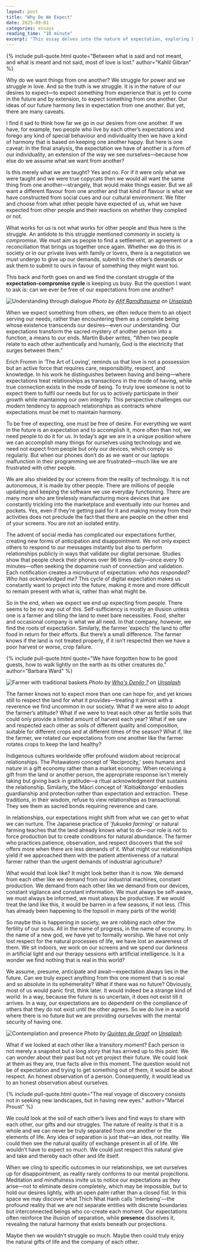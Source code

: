 ```yaml
---
layout: post
title: "Why Do We Expect"
date: 2025-09-01
categories: essays
reading_time: "10 minute"
excerpt: "This essay delves into the nature of expectation, exploring how our projections and desires shape our relationships and lead to disappointment. It examines the psychological roots of our expectations, from childhood conditioning to the 'repetition compulsion,' and questions whether we can learn to love people for who they are, not who we expect them to be."
---
```



{% include pull-quote.html quote="Between what is said and not meant, and what is meant and not said,
most of love is lost." author="Kahlil Gibran" %}

Why do we want things from one another? We struggle for power and we
struggle in love. And so the truth is we struggle. It is in the nature
of our desires to expect—to expect something from experience that is yet
to come in the future and by extension, to expect something from one
another. Our ideas of our future harmony lies in expectation from one
another. But yet, there are many caveats.

I find it sad to think how far we go in our desires from one another. If
we have, for example, two people who live by each other’s expectations
and forego any kind of special behaviour and individuality then we have
a kind of harmony that is based on keeping one another happy. But here
is one caveat: In the final analysis, the expectation we have of another
is a form of our individuality, an extension of the way we see
ourselves—because how else do we assume what we want from another?

Is this merely what we are taught? Yes and no. For if it were only what
we were taught and we were true copycats then we would all want the same
thing from one another—strangely, that would make things easier. But we
all want a different flavour from one another and that kind of flavour
is what we have constructed from social cues and our cultural
environment. We filter and choose from what other people have expected
of us, what we have expected from other people and their reactions on
whether they complied or not.

What works for us is not what works for other people and thus here is
the struggle. An antidote to this struggle mentioned commonly in society
is *compromise*. We must aim as people to find a settlement, an
agreement or a reconciliation that brings us together once again.
Whether we do this in society or in our private lives with family or
lovers, there is a negotiation we must undergo to give up our demands,
submit to the other’s demands or ask them to submit to ours in favour of
something they might want too.

This back and forth goes on and we find the constant struggle of the
**expectation-compromise cycle** is keeping us busy. But the question I
want to ask is: can we ever be free of our expectations from one
another?

![Understanding through dialogue](https://images.unsplash.com/photo-1625479203878-b4db4d1d7795?crop=entropy&cs=tinysrgb&fit=max&fm=jpg&ixid=M3wzMDAzMzh8MHwxfHNlYXJjaHwxNnx8YXJndWVtZW50fGVufDB8fHx8MTc0MjcwMjU2OHww&ixlib=rb-4.0.3&q=80&w=1080)
*Photo by [Afif Ramdhasuma](https://unsplash.com/@ramdhasuma) on [Unsplash](https://unsplash.com/)*

When we expect something from others, we often reduce them to an object
serving our needs, rather than encountering them as a complete being
whose existence transcends our desires—even our understanding. Our
expectations transform the sacred mystery of another person into a
function, a means to our ends. Martin Buber writes, “When two people
relate to each other authentically and humanly, God is the electricity
that surges between them.”

Erich Fromm in ‘The Art of Loving’, reminds us that love is not a
possession but an active force that requires care, responsibility,
respect, and knowledge. In his work he distinguishes between having and
being—where expectations treat relationships as transactions in the mode
of having, while true connection exists in the mode of being. To truly
love someone is not to expect them to fulfil our needs but for us to
actively participate in their growth while maintaining our own
integrity. This perspective challenges our modern tendency to approach
relationships as contracts where expectations must be met to maintain
harmony.

To be free of expecting, one must be free of desire. For everything we
want in the future is an expectation and to accomplish it, more often
than not, we need people to do it for us. In today’s age we are in a
unique position where we can accomplish many things for ourselves using
technology and we need not expect from people but only our devices,
which comply so regularly. But when our phones don’t do as we want or
our laptops malfunction in their programming we are frustrated—much like
we are frustrated with other people.

We are also shielded by our screens from the reality of technology. It
is not autonomous, it is made by other people. There are millions of
people updating and keeping the software we use everyday functioning.
There are many more who are tirelessly manufacturing more devices that
are constantly trickling into the marketplace and eventually into our
homes and pockets. Yes, even if they’re getting paid for it and making
money from their activities does not preclude the fact that there are
people on the other end of your screens. You are not an isolated entity.

The advent of social media has complicated our expectations further,
creating new forms of anticipation and disappointment. We not only
expect others to respond to our messages instantly but also to perform
relationships publicly in ways that validate our digital personae.
Studies show that people check their phones over 96 times daily—once
every 10 minutes—often seeking the dopamine rush of connection and
validation. Each notification creates a microburst of expectation: *who
has responded? Who has acknowledged me?* This cycle of digital
expectation makes us constantly want to project into the future, making
it more and more difficult to remain present with what is, rather than
what might be.

So in the end, when we expect we end up expecting from people. There
seems to be no way out of this. Self-sufficiency is mostly an illusion
unless one is a farmer and tilling the land to meet bare necessities.
Food, shelter and occasional company is what we all need. In that
company, however, we find the roots of expectation. Similarly, the
farmer ‘expects’ the land to offer food in return for their efforts. But
there’s a small difference. The farmer knows if the land is not treated
properly, if it isn’t respected then we have a poor harvest or worse,
crop failure.

{% include pull-quote.html quote="We have forgotten how to be good guests, how to walk lightly on the
earth as its other creatures do." author="Barbara Ward" %}

![Farmer with traditional baskets](https://images.unsplash.com/photo-1545830790-68595959c491?crop=entropy&cs=tinysrgb&fit=max&fm=jpg&ixid=M3wzMDAzMzh8MHwxfHNlYXJjaHwxNXx8ZmFybWVyfGVufDB8fHx8MTc0MjcwMjYyOHww&ixlib=rb-4.0.3&q=80&w=1080)
*Photo by [Who's Denilo ?](https://unsplash.com/@whosdenilo) on [Unsplash](https://unsplash.com/)*

The farmer knows not to expect more than one can hope for, and yet knows
still to respect the land for what it provides—treating it almost with a
reverence we find uncommon in our society. What if we were also to adopt
the farmer’s attitude? What if we were to treat each other as fertile
soils that could only provide a limited amount of harvest each year?
What if we saw and respected each other as soils of different quality
and composition, suitable for different crops and at different times of
the season? What if, like the farmer, we rotated our expectations from
one another like the farmer rotates crops to keep the land healthy?

Indigenous cultures worldwide offer profound wisdom about reciprocal
relationships. The Potawatomi concept of 'Reciprocity,' sees humans and
nature in a gift economy rather than a market economy. When receiving a
gift from the land or another person, the appropriate response isn't
merely taking but giving back in gratitude—a ritual acknowledgment that
sustains the relationship. Similarly, the Māori concept of
*'Kaitiakitanga'* embodies guardianship and protection rather than
expectation and extraction. These traditions, in their wisdom, refuse to
view relationships as transactional. They see them as sacred bonds
requiring reverence and care.

In relationships, our expectations might shift from what we can get to
what we can nurture. The Japanese practice of *'fukuoka farming'* or
natural farming teaches that the land already knows what to do—our role
is not to force production but to create conditions for natural
abundance. The farmer who practices patience, observation, and respect
discovers that the soil offers more when there are less demands of it.
What might our relationships yield if we approached them with the
patient attentiveness of a natural farmer rather than the urgent demands
of industrial agriculture?

What would that look like? It might look better than it is now. We
demand from each other like we demand from our industrial machines,
constant production. We demand from each other like we demand from our
devices, constant vigilance and constant information. We must always be
self-aware, we must always be informed, we must always be productive. If
we would treat the land like this, it would be barren in a few seasons,
if not less. (This has already been happening to the topsoil in many
parts of the world)

So maybe this is happening in society, we are robbing each other the
fertility of our souls. All in the name of progress, in the name of
economy. In the name of a new god, we have yet to formally worship. We
have not only lost respect for the natural processes of life, we have
lost an awareness of them. We sit indoors, we work on our screens and we
spend our darkness in artificial light and our therapy sessions with
artificial intelligence. Is it a wonder we find nothing that is real in
this world?

We assume, presume, anticipate and await—expectation always lies in the
future. Can we truly expect anything from this one moment that is so
real and so absolute in its ephemerality? What if there was no future?
Obviously, most of us would panic first, think later. It would indeed be
a strange kind of world. In a way, because the future is so uncertain,
it does not exist till it arrives. In a way, our expectations are so
dependent on the compliance of others that they do not exist until the
other agrees. So we do live in a world where there is no future but we
are providing ourselves with the mental security of having one.

![Contemplation and presence](https://images.unsplash.com/photo-1554457945-229b8867b30d?crop=entropy&cs=tinysrgb&fit=max&fm=jpg&ixid=M3wzMDAzMzh8MHwxfHNlYXJjaHwxNXx8YnVkZGhpc3QlMjBtb25rfGVufDB8fHx8MTc0MjcwMjc5NHww&ixlib=rb-4.0.3&q=80&w=1080)
*Photo by [Quinten de Graaf](https://unsplash.com/@quinten149) on [Unsplash](https://unsplash.com/)*

What if we looked at each other like a transitory moment? Each person is
not merely a snapshot but a long story that has arrived up to this
point. We can wonder about their past but not yet project their future.
We could look at them as they are, true facts alive in this moment. The
question would not be of expectation and trying to get something out of
them, it would be about respect. An honest observation of a person.
Consequently, it would lead us to an honest observation about ourselves.

{% include pull-quote.html quote="The real voyage of discovery consists not in seeking new landscapes,
but in having new eyes." author="Marcel Proust" %}

We could look at the soil of each other’s lives and find ways to share
with each other, our gifts and our struggles. The nature of reality is
that it is a whole and we can never be truly separated from one another
or the elements of life. Any idea of separation is just that—an idea,
not reality. We could then see the natural quality of exchange present
in all of life. We wouldn’t have to expect so much. We could just
respect this natural give and take and thereby each other and life
itself.

When we cling to specific outcomes in our relationships, we set
ourselves up for disappointment, as reality rarely conforms to our
mental projections. Meditation and mindfulness invite us to notice our
expectations as they arise—not to eliminate desire completely, which may
be impossible, but to hold our desires lightly, with an open palm rather
than a closed fist. In this space we may discover what Thich Nhat Hanh
calls 'interbeing'—the profound reality that we are not separate
entities with discrete boundaries but interconnected beings who
co-create each moment. Our expectations often reinforce the illusion of
separation, while **presence** dissolves it, revealing the natural
harmony that exists beneath our projections.

Maybe then we wouldn’t struggle so much. Maybe then could truly enjoy
the natural gifts of life and the company of each other.
